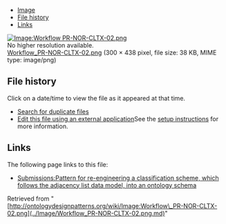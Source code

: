 * [Image](../Image/Workflow_PR-NOR-CLTX-02.png.md#file)
* [File history](../Image/Workflow_PR-NOR-CLTX-02.png.md#filehistory)
* [Links](../Image/Workflow_PR-NOR-CLTX-02.png.md#filelinks)

[![Image:Workflow PR-NOR-CLTX-02.png](../../../images/1/1d/Workflow_PR-NOR-CLTX-02.png)](../../../images/1/1d/Workflow_PR-NOR-CLTX-02.png)  
No higher resolution available.  
[Workflow\_PR-NOR-CLTX-02.png](../../../images/1/1d/Workflow_PR-NOR-CLTX-02.png)‎ (300 × 438 pixel, file size: 38 KB, MIME type: image/png)

## File history

Click on a date/time to view the file as it appeared at that time.



  
* [Search for duplicate files](http://ontologydesignpatterns.org/wiki/Special:FileDuplicateSearch/Workflow_PR-NOR-CLTX-02.png "Special:FileDuplicateSearch/Workflow PR-NOR-CLTX-02.png")
* [Edit this file using an external application](http://ontologydesignpatterns.org/wiki/index.php?title=Image:Workflow_PR-NOR-CLTX-02.png&action=edit&externaledit=true&mode=file "Image:Workflow PR-NOR-CLTX-02.png")See the [setup instructions](http://www.mediawiki.org/wiki/Manual:External_editors "http://www.mediawiki.org/wiki/Manual:External_editors") for more information.

## Links



The following page links to this file:


* [Submissions:Pattern for re-engineering a classification scheme, which follows the adjacency list data model, into an ontology schema](../Submissions/Pattern_for_re-engineering_a_classification_scheme,_which_follows_the_adjacency_list_data_model,_into_an_ontology_schema.md "Submissions:Pattern for re-engineering a classification scheme, which follows the adjacency list data model, into an ontology schema")


Retrieved from "[http://ontologydesignpatterns.org/wiki/Image:Workflow\_PR-NOR-CLTX-02.png](../Image/Workflow_PR-NOR-CLTX-02.png.md)"